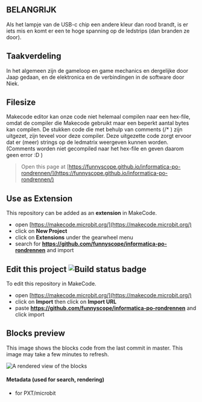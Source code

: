 ## BELANGRIJK
Als het lampje van de USB-c chip een andere kleur dan rood brandt, is er iets mis en komt er een te hoge spanning op de ledstrips (dan branden ze door). 

## Taakverdeling
In het algemeen zijn de gameloop en game mechanics en dergelijke door Jaap gedaan, en de elektronica en de verbindingen in de software door Niek.

## Filesize
Makecode editor kan onze code niet helemaal compilen naar een hex-file, omdat de compiler die Makecode gebruikt maar een beperkt aantal bytes kan compilen. De stukken code die met behulp van comments (/* ) zijn uitgezet, zijn teveel voor deze compiler. Deze uitgezette code zorgt ervoor dat er (meer) strings op de ledmatrix weergeven kunnen worden. 
(Comments worden niet gecompiled naar het hex-file en geven daarom geen error :D )

> Open this page at [https://funnyscope.github.io/informatica-po-rondrennen/](https://funnyscope.github.io/informatica-po-rondrennen/)


## Use as Extension

This repository can be added as an **extension** in MakeCode.

* open [https://makecode.microbit.org/](https://makecode.microbit.org/)
* click on **New Project**
* click on **Extensions** under the gearwheel menu
* search for **https://github.com/funnyscope/informatica-po-rondrennen** and import

## Edit this project ![Build status badge](https://github.com/funnyscope/informatica-po-rondrennen/workflows/MakeCode/badge.svg)

To edit this repository in MakeCode.

* open [https://makecode.microbit.org/](https://makecode.microbit.org/)
* click on **Import** then click on **Import URL**
* paste **https://github.com/funnyscope/informatica-po-rondrennen** and click import

## Blocks preview

This image shows the blocks code from the last commit in master.
This image may take a few minutes to refresh.

![A rendered view of the blocks](https://github.com/funnyscope/informatica-po-rondrennen/raw/master/.github/makecode/blocks.png)

#### Metadata (used for search, rendering)

* for PXT/microbit
<script src="https://makecode.com/gh-pages-embed.js"></script><script>makeCodeRender("{{ site.makecode.home_url }}", "{{ site.github.owner_name }}/{{ site.github.repository_name }}");</script>
